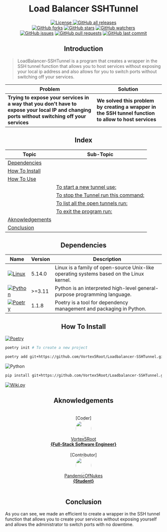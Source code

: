 <h1 align="center">Load Balancer SSHTunnel</h1>
<p align="center">
    <a href="https://github.com/Vortex5Root/Loadbalancer-SSHTunnel/blob/master/LICENSE"><img src="https://img.shields.io/github/license/Vortex5Root/Loadbalancer-SSHTunnel.svg" alt="License">
    <a href="https://github.com/Vortex5Root/Loadbalancer-SSHTunnel/releases"><img src="https://img.shields.io/github/downloads/Vortex5Root/Loadbalancer-SSHTunnel/total.svg" alt="GitHub all releases"></a><br>
    <a href="https://github.com/Vortex5Root/Loadbalancer-SSHTunnel/network"><img src="https://img.shields.io/github/forks/Vortex5Root/Loadbalancer-SSHTunnel.svg" alt="GitHub forks"></a>
    <a href="https://github.com/Vortex5Root/Loadbalancer-SSHTunnel/stargazers"><img src="https://img.shields.io/github/stars/Vortex5Root/Loadbalancer-SSHTunnel.svg" alt="GitHub stars"></a>
    <a href="https://github.com/Vortex5Root/Loadbalancer-SSHTunnel/watchers"><img src="https://img.shields.io/github/watchers/Vortex5Root/Loadbalancer-SSHTunnel.svg" alt="GitHub watchers"></a><br>
    <a href="https://github.com/Vortex5Root/Loadbalancer-SSHTunnel/issues"><img src="https://img.shields.io/github/issues/Vortex5Root/Loadbalancer-SSHTunnel.svg" alt="GitHub issues"></a>
    <a href="https://github.com/Vortex5Root/Loadbalancer-SSHTunnel/pulls"><img src="https://img.shields.io/github/issues-pr/Vortex5Root/Loadbalancer-SSHTunnel.svg" alt="GitHub pull requests"></a>
    <a href="https://github.com/Vortex5Root/Loadbalancer-SSHTunnel/commits/master"><img src="https://img.shields.io/github/last-commit/Vortex5Root/Loadbalancer-SSHTunnel.svg" alt="GitHub last commit"></a>
</p>

<h2 align="center">Introduction</h2>

> LoadBalancer-SSHTunnel is a program that creates a wrapper in the SSH tunnel function that allows you to host services without exposing your local ip address and also allows for you to switch ports without switching off your services. 

| Problem | Solution |
| --- | --- |
| **Trying to expose your services in a way that you don't have to expose your local IP and changing ports without switching off your services** | **We solved this problem by creating a wrapper in the SSH tunnel function to allow to host services** |

<h2 align="center"> Index </h2>

| Topic | Sub-Topic |
| --- | --- |
| [Dependencies](#dependencies) | |
| [How To Install](#how-to-install) | |
| [How To Use](#how-to-use) | |
| | [To start a new tunnel use:](#to-start-a-new-tunnel-use) |
| | [To stop the Tunnel run this command:](#to-stop-the-tunnel-run-this-command) |
| | [To list all the open tunnels run:](#to-list-all-the-open-tunnels-run) |
| | [To exit the program run:](#to-exit-the-program-run) |
| [Aknowledgements](#aknowledgements) | |
| [Conclusion](#conclusion) | |

<h2 align="center">Dependencies</h2>

| Name | Version | Description |
| --- | --- | --- |
| [![Linux](https://img.shields.io/badge/Linux-A81D33?style=for-the-badge&logo=linux&logoColor=ffffff)](https://www.linux.org/) | 5.14.0 | Linux is a family of open-source Unix-like operating systems based on the Linux kernel. |
| [![Python](https://img.shields.io/badge/Python-3776AB?style=for-the-badge&logo=python&logoColor=ffdd54)](https://www.python.org/) | >=3.11 | Python is an interpreted high-level general-purpose programming language. |
| [![Poetry](https://img.shields.io/endpoint?url=https://python-poetry.org/badge/v0.json?style=for-the-badge)](https://python-poetry.org/) | 1.1.8 | Poetry is a tool for dependency management and packaging in Python. |

<h2 align="center">How To Install</h2>

[![Poetry](https://img.shields.io/endpoint?url=https://python-poetry.org/badge/v0.json)](https://python-poetry.org/)
```bash
poetry init # To create a new project

poetry add git+https://github.com/Vortex5Root/Loadbalancer-SSHTunnel.git
```

![Python](https://img.shields.io/badge/python-3670A0?style=for-the-badge&logo=python&logoColor=ffdd54)
```bash
pip install git+https://github.com/Vortex5Root/Loadbalancer-SSHTunnel.git#egg=vngrok
```

[![Wiki.py](https://img.shields.io/badge/wiki.js-%231976D2.svg?style=for-the-badge&logo=wikidotjs&logoColor=white)](DOCUMENTION.md)

<h2 align="center">Aknowledgements</h2>

<p align="center">
    <br>[Coder]<br>
    <a href="https://github.com/Vortex5Root"><img src=https://avatars.githubusercontent.com/u/102427260?s=200&v=4 width=50 style="border-radius: 50%;"><br>Vortex5Root <br><b>        {Full-Stack Software Engineer}</b></a><br>
    <br>[Contributor]<br>
    <a href="https://github.com/PandemicOfNukes"><img src=https://avatars.githubusercontent.com/u/59929476?s=200&v=4 width=50 style="border-radius: 50%;"><br>PandemicOfNukes <br><b>        {Student}</b></a><br><br>
</p>

<h2 align="center">Conclusion</h2>
As you can see, we made an efficient to create a wrapper in the SSH tunnel function that allows you to create your services without exposing yourself and allows the administrator to switch ports with no downtime.
